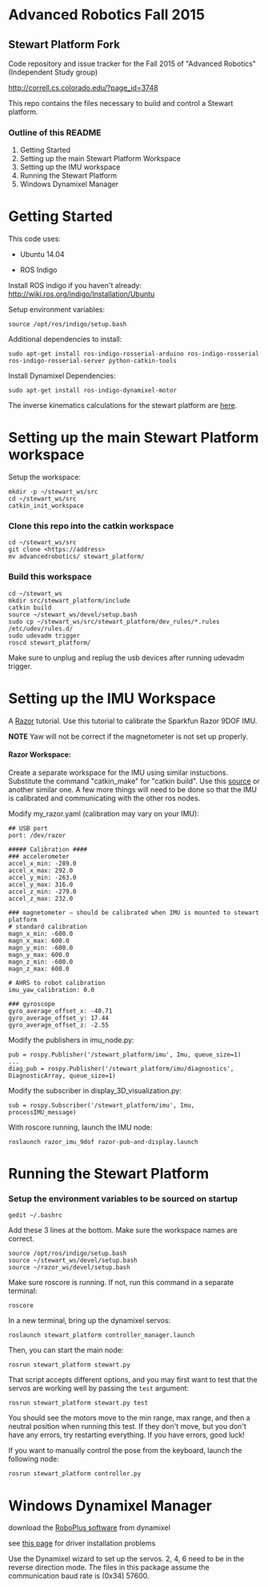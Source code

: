 # Advanced Robotics Fall 2015
## Stewart Platform Fork

Code repository and issue tracker for the Fall 2015 of "Advanced Robotics" (Independent Study group)

http://correll.cs.colorado.edu/?page_id=3748

This repo contains the files necessary to build and control a Stewart platform.

### Outline of this README

1. Getting Started
2. Setting up the main Stewart Platform Workspace
3. Setting up the IMU workspace
4. Running the Stewart Platform
5. Windows Dynamixel Manager

# Getting Started

This code uses:

- Ubuntu 14.04

- ROS Indigo


Install ROS indigo if you haven't already: http://wiki.ros.org/indigo/Installation/Ubuntu

Setup environment variables:
```
source /opt/ros/indigo/setup.bash
```

Additional dependencies to install:
```
sudo apt-get install ros-indigo-rosserial-arduino ros-indigo-rosserial ros-indigo-rosserial-server python-catkin-tools
```

Install Dynamixel Dependencies:
```
sudo apt-get install ros-indigo-dynamixel-motor
```

The inverse kinematics calculations for the stewart platform are [here](http://www.instructables.com/id/Stewart-Platform/?ALLSTEPS).


# Setting up the main Stewart Platform workspace

Setup the workspace:
```
mkdir -p ~/stewart_ws/src
cd ~/stewart_ws/src
catkin_init_workspace
```


### Clone this repo into the catkin workspace

```
cd ~/stewart_ws/src
git clone <https://address>
mv advancedrobotics/ stewart_platform/
```

### Build this workspace

```
cd ~/stewart_ws
mkdir src/stewart_platform/include
catkin build
source ~/stewart_ws/devel/setup.bash
sudo cp ~/stewart_ws/src/stewart_platform/dev_rules/*.rules /etc/udev/rules.d/
sudo udevadm trigger
roscd stewart_platform/
```

Make sure to unplug and replug the usb devices after running udevadm trigger.



# Setting up the IMU Workspace

A [Razor](https://github.com/ptrbrtz/razor-9dof-ahrs/wiki/Tutorial) tutorial. Use this tutorial to calibrate the Sparkfun Razor 9DOF IMU.

**NOTE** Yaw will not be correct if the magnetometer is not set up properly.


#### Razor Workspace:

Create a separate workspace for the IMU using similar instuctions. Substitute the command "catkin_make" for "catkin build". Use this [source](https://github.com/KristofRobot/razor_imu_9dof) or another similar one. A few more things will need to be done so that the IMU is calibrated and communicating with the other ros nodes. 

Modify my_razor.yaml (calibration may vary on your IMU):

```
## USB port
port: /dev/razor

##### Calibration ####
### accelerometer
accel_x_min: -289.0
accel_x_max: 292.0
accel_y_min: -263.0
accel_y_max: 316.0
accel_z_min: -279.0
accel_z_max: 232.0

### magnetometer — should be calibrated when IMU is mounted to stewart platform
# standard calibration
magn_x_min: -600.0
magn_x_max: 600.0
magn_y_min: -600.0
magn_y_max: 600.0
magn_z_min: -600.0
magn_z_max: 600.0

# AHRS to robot calibration
imu_yaw_calibration: 0.0

### gyroscope
gyro_average_offset_x: -40.71
gyro_average_offset_y: 17.44
gyro_average_offset_z: -2.55
```

Modify the publishers in imu_node.py:
```
pub = rospy.Publisher('/stewart_platform/imu', Imu, queue_size=1)
...
diag_pub = rospy.Publisher('/stewart_platform/imu/diagnostics', DiagnosticArray, queue_size=1)

```

Modify the subscriber in display_3D_visualization.py:
```
sub = rospy.Subscriber('/stewart_platform/imu', Imu, processIMU_message)
```

With roscore running, launch the IMU node:
```
roslaunch razor_imu_9dof razor-pub-and-display.launch
```


# Running the Stewart Platform

### Setup the environment variables to be sourced on startup


```
gedit ~/.bashrc
```

Add these 3 lines at the bottom. Make sure the workspace names are correct.
```
source /opt/ros/indigo/setup.bash
source ~/stewart_ws/devel/setup.bash
source ~/razor_ws/devel/setup.bash
```

Make sure roscore is running. If not, run this command in a separate terminal:
```
roscore
```

In a new terminal, bring up the dynamixel servos:
```
roslaunch stewart_platform controller_manager.launch
```

Then, you can start the main node:
```
rosrun stewart_platform stewart.py
```

That script accepts different options, and you may first want to test that the servos are working well by passing the `test` argument:
```
rosrun stewart_platform stewart.py test
```
You should see the motors move to the min range, max range, and then a neutral position when running this test. If they don't move, but you don't have any errors, try restarting everything. If you have errors, good luck!

If you want to manually control the pose from the keyboard, launch the following node:
```
rosrun stewart_platform controller.py
```





# Windows Dynamixel Manager
download the [RoboPlus software](http://en.robotis.com/BlueAD/board.php?bbs_id=downloads&mode=view&bbs_no=1132559&page=1&key=&keyword=&sort=&scate=SOFTWARE) from dynamixel

see [this page](http://learn.trossenrobotics.com/34-blog/140-ftdi-2-12-00-notice-robotis-usb2dynamixel-cm-530-and-ln-101-october-2014.html) for driver installation problems

Use the Dynamixel wizard to set up the servos. 2, 4, 6 need to be in the reverse direction mode. The files in this package assume the communication baud rate is (0x34) 57600.

